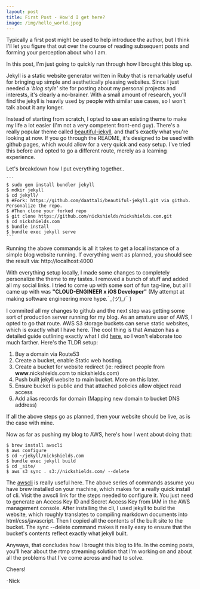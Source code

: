 ```yaml
---
layout: post
title: First Post - How'd I get here?
image: /img/hello_world.jpeg
---
```


Typically a first post might be used to help introduce the author, but I think I'll let you figure that out over the course of reading subsequent posts and forming your perception about who I am.

In this post, I'm just going to quickly run through how I brought this blog up.

Jekyll is a static website generator written in Ruby that is remarkably useful for bringing up simple and aesthetically pleasing websites. Since I just needed a *'blog style'* site for posting about my personal projects and interests, it's clearly a no-brainer. With a small amount of research, you'll find the jekyll is heavily used by people with similar use cases, so I won't talk about it any longer.

Instead of starting from scratch, I opted to use an existing theme to make my life a lot easier (I'm not a very competent front-end guy). There's a really popular theme called [beautiful-jekyll](https://github.com/daattali/beautiful-jekyll), and that's exactly what you're looking at now. If you go through the README, it's designed to be used with github pages, which would allow for a very quick and easy setup. I've tried this before and opted to go a different route, merely as a learning experience.

Let's breakdown how I put everything together..

```
​```
$ sudo gem install bundler jekyll
$ mdkir jekyll
$ cd jekyll/
$ #Fork: https://github.com/daattali/beautiful-jekyll.git via github. Personalize the repo.
$ #Then clone your forked repo
$ git clone https://github.com/nickshields/nickshields.com.git
$ cd nickshields.com
$ bundle install
$ bundle exec jekyll serve
​```
```

Running the above commands is all it takes to get a local instance of a simple blog website running. If everything went as planned, you should see the result via: http://localhost:4000



With everything setup locally, I made some changes to completely personalize the theme to my tastes. I removed a bunch of stuff and added all my social links. I tried to come up with some sort of fun tag-line, but all I came up with was **"CLOUD-ENGINEER x iOS Developer"** (My attempt at making software engineering more hype.¯\_(ツ)_/¯ ) 

I commited all my changes to github and the next step was getting some sort of production server running for my blog. As an amature user of AWS, I opted to go that route. AWS S3 storage buckets can serve static websites, which is exactly what I have here. The cool thing is that Amazon has a detailed guide outlining exactly what I did [here](https://docs.aws.amazon.com/AmazonS3/latest/dev/website-hosting-custom-domain-walkthrough.html), so I won't elaborate too much farther. Here's the TLDR setup:

1. Buy a domain via Route53
2. Create a bucket, enable Static web hosting.
3. Create a bucket for website redirect (ie: redirect people from **www**.nickshields.com to nickshields.com)
4. Push built jekyll website to main bucket. More on this later.
5. Ensure bucket is public and that attached policies allow object read access
6. Add alias records for domain (Mapping new domain to bucket DNS address)

If all the above steps go as planned, then your website should be live, as is the case with mine.

Now as far as pushing my blog to AWS, here's how I went about doing that:

```
$ brew install awscli
$ aws configure 
$ cd ~/jekyll/nickshields.com
$ bundle exec jekyll build
$ cd _site/
$ aws s3 sync . s3://nickshields.com/ --delete
```

The [awscli](https://aws.amazon.com/cli/) is really useful here. The above series of commands assume you have brew installed on your machine, which makes for a really quick install of cli. Visit the awscli link for the steps needed to configure it. You just need to generate an Access Key ID and Secret Access Key from IAM in the AWS management console. After installing the cli, I used jekyll to build the website, which roughly translates to compiling markdown documents into html/css/javascript. Then I copied all the contents of the built site to the bucket. The sync --delete command makes it really easy to ensure that the bucket's contents reflect exactly what jekyll built.



Anyways, that concludes how I brought this blog to life. In the coming posts, you'll hear about the rtmp streaming solution that I'm working on and about all the problems that I've come across and had to solve.



Cheers!

-Nick

